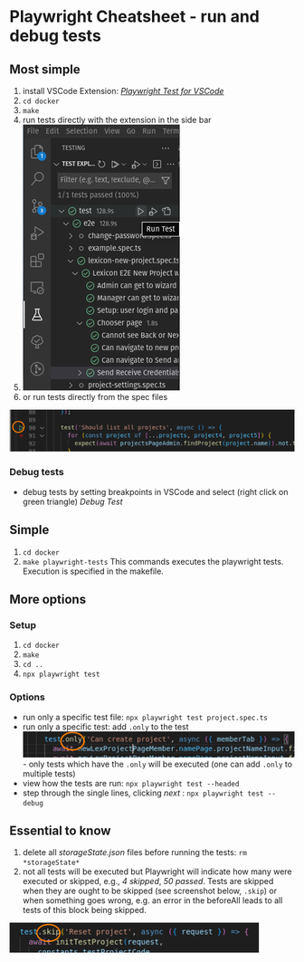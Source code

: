 # Playwright Cheatsheet - run and debug tests

## Most simple

1. install VSCode Extension: [_Playwright Test for VSCode_](https://marketplace.visualstudio.com/items?itemName=ms-playwright.playwright)
1. `cd docker`
1. `make`
1. run tests directly with the extension in the side bar
1. ![Screenshot showing VSCode Playwright extension](playwright_extension_sidebar.png 'Playwright Test for VSCode')
1. or run tests directly from the spec files

![Screenshot showing extension in the file](playwright_extension_in_test_file.png)

### Debug tests

- debug tests by setting breakpoints in VSCode and select (right click on green triangle) _Debug Test_

## Simple

1. `cd docker`
1. `make playwright-tests`
   This commands executes the playwright tests. Execution is specified in the makefile.

## More options

### Setup

1. `cd docker`
1. `make`
1. `cd ..`
1. `npx playwright test`

### Options

- run only a specific test file: `npx playwright test project.spec.ts`
- run only a specific test: add `.only` to the test
  ![Screenshot showing how to add .only to a test](debugging_dot_only.png) - only tests which have the `.only` will be executed (one can add `.only` to multiple tests)
- view how the tests are run: `npx playwright test --headed`
- step through the single lines, clicking _next_ : `npx playwright test --debug`

## Essential to know

1. delete all _storageState.json_ files before running the tests: `rm *storageState*`
1. not all tests will be executed but Playwright will indicate how many were executed or skipped, e.g., _4 skipped_, _50 passed_. Tests are skipped when they are ought to be skipped (see screenshot below, `.skip`) or when something goes wrong, e.g. an error in the beforeAll leads to all tests of this block being skipped.

![Screenshot showing how to add .skip to a test](debugging_dot_skip.png)
